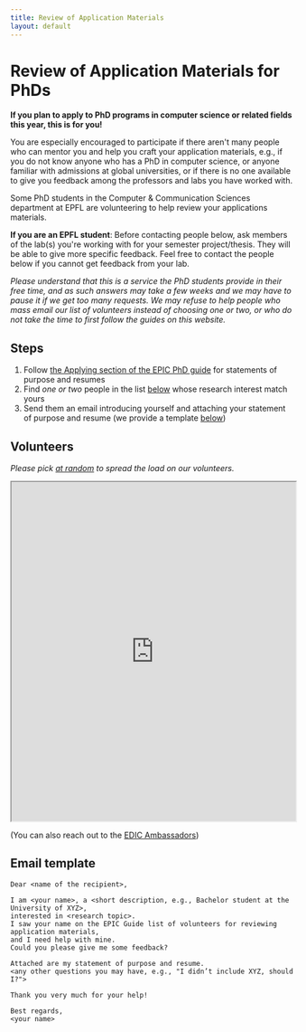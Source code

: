 ```yaml
---
title: Review of Application Materials
layout: default
---
```


# Review of Application Materials for PhDs

**If you plan to apply to PhD programs in computer science or related fields this year, this is for you!**

You are especially encouraged to participate if there aren't many people who can mentor you
and help you craft your application materials, e.g., if you do not know anyone who has a PhD
in computer science, or anyone familiar with admissions at global universities, or if there
is no one available to give you feedback among the professors and labs you have worked with.

Some PhD students in the Computer & Communication Sciences department at EPFL are volunteering to help review your applications materials.

**If you are an EPFL student**:
Before contacting people below, ask members of the lab(s) you're working with for your semester project/thesis.
They will be able to give more specific feedback. Feel free to contact the people below if you cannot get feedback from your lab.

_Please understand that this is a service the PhD students provide in their free time, and as such answers may take a few weeks and we may have to pause it_
_if we get too many requests. We may refuse to help people who mass email our list of volunteers instead of choosing one or two,_
_or who do not take the time to first follow the guides on this website._

## Steps

1. Follow [the Applying section of the EPIC PhD guide](/applying) for statements of purpose and resumes
2. Find _one or two_ people in the list [below](#volunteers) whose research interest match yours
3. Send them an email introducing yourself and attaching your statement of purpose and resume (we provide a template [below](#email-template))


## Volunteers

_Please pick [at random](https://www.random.org/lists/) to spread the load on our volunteers._

<iframe style="width: 100%; height: 600px" src="https://docs.google.com/spreadsheets/d/e/2PACX-1vQQ8e0latgFXVknHSV3V0g0F4atgANgCuRXzuzvkShjaNirmHrmKjHokJMXnXiEi4WNfs6S5rCns6z2/pubhtml?gid=0&amp;single=true&amp;widget=true&amp;headers=false"></iframe>

(You can also reach out to the [EDIC Ambassadors](https://www.epfl.ch/education/phd/edic-computer-and-communication-sciences/edic-computer-and-communication-sciences/edic-ambassadors/))


## Email template

```
Dear <name of the recipient>,

I am <your name>, a <short description, e.g., Bachelor student at the University of XYZ>,
interested in <research topic>.
I saw your name on the EPIC Guide list of volunteers for reviewing application materials,
and I need help with mine.
Could you please give me some feedback?

Attached are my statement of purpose and resume.
<any other questions you may have, e.g., "I didn’t include XYZ, should I?">

Thank you very much for your help!

Best regards,
<your name>
```
